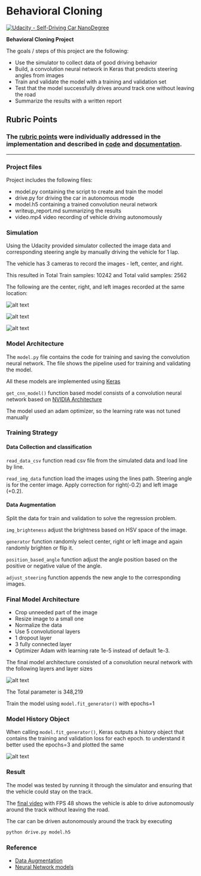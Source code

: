 # **Behavioral Cloning** 

[![Udacity - Self-Driving Car NanoDegree](https://s3.amazonaws.com/udacity-sdc/github/shield-carnd.svg)](http://www.udacity.com/drive)

**Behavioral Cloning Project**

The goals / steps of this project are the following:
* Use the simulator to collect data of good driving behavior
* Build, a convolution neural network in Keras that predicts steering angles from images
* Train and validate the model with a training and validation set
* Test that the model successfully drives around track one without leaving the road
* Summarize the results with a written report


[//]: # (Image References)

[image1]: ./output/center.jpg "center"
[image2]: ./output/right.jpg "right"
[image3]: ./output/left.jpg "left"
[image4]: ./output/cnn.png "CNN"
[image5]: ./output/validation_loss.png "Validation loss"

## Rubric Points
### The [rubric points](https://review.udacity.com/#!/rubrics/432/view) were individually addressed in the implementation and described in [code](https://github.com/velsarav/behavioral-cloning/blob/master/model.py) and [documentation](https://github.com/velsarav/behavioral-cloning/blob/master/writeup_report.md). 

---
### Project files

Project includes the following files:
* model.py containing the script to create and train the model
* drive.py for driving the car in autonomous mode
* model.h5 containing a trained convolution neural network 
* writeup_report.md summarizing the results
* video.mp4 video recording of vehicle driving autonomously

### Simulation

Using the Udacity provided simulator collected the image data and corresponding steering angle by manually driving the vehicle for 1 lap.

The vehicle has 3 cameras to record the images - left, center, and right.

This resulted in Total Train samples: 10242 and Total valid samples: 2562

The following are the center, right, and left images recorded at the same location:

![alt text][image1]

![alt text][image2]

![alt text][image3]

### Model Architecture 

The `model.py` file contains the code for training and saving the convolution neural network. The file shows the pipeline used for training and validating the model.

All these models are implemented using [Keras](https://keras.io/)

`get_cnn_model()` function based model consists of a convolution neural network based on [NVIDIA Architecture](https://devblogs.nvidia.com/deep-learning-self-driving-cars/)

The model used an adam optimizer, so the learning rate was not tuned manually 

### Training Strategy

#### Data Collection and classification

`read_data_csv` function read csv file from the simulated data and load line by line.

`read_img_data` function load the images using the lines path. Steering angle is for the center image. Apply correction for right(-0.2) and left image (+0.2).

#### Data Augmentation

Split the data for train and validation to solve the regression problem.

`img_brighteness` adjust the brightness based on HSV space of the image.

`generator` function randomly select center, right or left image and again randomly brighten or flip it.

`position_based_angle` function adjust the angle position based on the positive or negative value of the angle.

`adjust_steering` function appends the new angle to the corresponding images.

### Final Model Architecture

* Crop unneeded part of the image
* Resize image to a small one
* Normalize the data
* Use 5 convolutional layers
* 1 dropout layer
* 3 fully connected layer
* Optimizer Adam with learning rate 1e-5 instead of default 1e-3.

The final model architecture consisted of a convolution neural network with the following layers and layer sizes

 ![alt text][image4]

 The Total parameter is 348,219

 Train the model using `model.fit_generator()` with epochs=1 

### Model History Object
When calling `model.fit_generator()`, Keras outputs a history object that contains the training and validation loss for each epoch. to understand it better used the epochs=3 and plotted the same

 ![alt text][image5]

### Result
The model was tested by running it through the simulator and ensuring that the vehicle could stay on the track.

The [final video](https://github.com/velsarav/behavioral-cloning/blob/master/video.mp4) with FPS 48 shows the vehicle is able to drive autonomously around the track without leaving the road.

The car can be driven autonomously around the track by executing 
```sh
python drive.py model.h5
```

### Reference
* [Data Augmentation](https://medium.com/deep-learning-turkey/behavioral-cloning-udacity-self-driving-car-project-generator-bottleneck-problem-in-using-gpu-182ee407dbc5)
* [Neural Network models](https://github.com/viadanna/sdc-behaviour-cloning)
